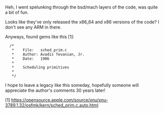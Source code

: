 Heh, I went spelunking through the bsd/mach layers of the code, was quite a bit of fun.

Looks like they've only released the x86_64 and x86 versions of the code? I don't see any ARM in there.

Anyways, found gems like this [1]:

```
  /*
   *	File:	sched_prim.c
   *	Author:	Avadis Tevanian, Jr.
   *	Date:	1986
   *
   *	Scheduling primitives
   *
   */
```
I hope to leave a legacy like this someday, hopefully someone will appreciate the author's comments 30 years later!

[1] https://opensource.apple.com/source/xnu/xnu-3789.1.32/osfmk/kern/sched_prim.c.auto.html
